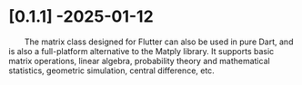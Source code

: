 # [0.1.1] -2025-01-12

<p style="text-indent: 2em;">
The matrix class designed for Flutter can also be used in pure Dart, and is also a full-platform alternative to the Matply library. It supports basic matrix operations, linear algebra, probability theory and mathematical statistics, geometric simulation, central difference, etc.
</p>